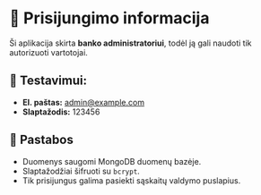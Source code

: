 # 🔐 Prisijungimo informacija

Ši aplikacija skirta **banko administratoriui**, todėl ją gali naudoti tik autorizuoti vartotojai.

## 🧪 Testavimui:

- **El. paštas:** admin@example.com  
- **Slaptažodis:** 123456

## 📝 Pastabos

- Duomenys saugomi MongoDB duomenų bazėje.
- Slaptažodžiai šifruoti su `bcrypt`.
- Tik prisijungus galima pasiekti sąskaitų valdymo puslapius.
